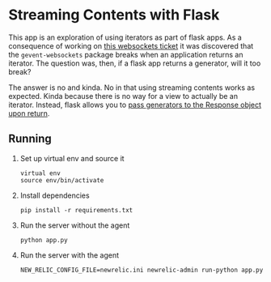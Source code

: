 # Streaming Contents with Flask

This app is an exploration of using iterators as part of flask apps. As a
consequence of working on [this websockets
ticket](https://newrelic.atlassian.net/browse/PYTHON-2006) it was discovered
that the `gevent-websockets` package breaks when an application returns an
iterator. The question was, then, if a flask app returns a generator, will it
too break?

The answer is no and kinda. No in that using streaming contents works as
expected. Kinda because there is no way for a view to actually be an iterator.
Instead, flask allows you to [pass generators to the Response object upon
return](http://flask.pocoo.org/docs/0.11/patterns/streaming/).


## Running

1. Set up virtual env and source it

    ```
    virtual env
    source env/bin/activate
    ```

1. Install dependencies

    ```
    pip install -r requirements.txt
    ```

1. Run the server without the agent

    ```
    python app.py
    ```

1. Run the server with the agent

    ```
    NEW_RELIC_CONFIG_FILE=newrelic.ini newrelic-admin run-python app.py
    ```
